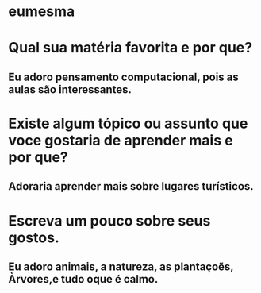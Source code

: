 # eumesma
# Qual sua matéria favorita e por que?
## Eu adoro pensamento computacional, pois as aulas são interessantes.
# Existe algum tópico ou assunto que voce gostaria de aprender mais e por que?
## Adoraria aprender mais sobre lugares turísticos.
# Escreva um pouco sobre seus gostos.
## Eu adoro animais, a natureza, as plantaçoẽs, Àrvores,e tudo oque é calmo.
